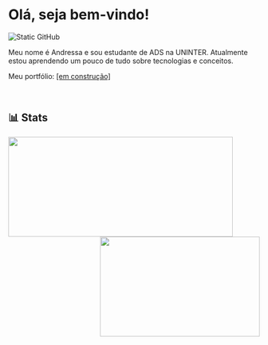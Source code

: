 # Olá, seja bem-vindo!

<img src="https://img.shields.io/static/v1?label=Overview&message=ansomething&color=BBA5FF&style=for-the-badge&logo=GitHub" alt="Static GitHub">

<p>
Meu nome é Andressa e sou estudante de ADS na UNINTER. Atualmente estou aprendendo um pouco de tudo sobre tecnologias e conceitos.
</p>

<p>
Meu portfólio: <a href="#" title="Portfolio">[em construção]</a>
</p>

<br>

<h2>📊 Stats</h2>

<img
    align="left"
    min-width="450px"
    max-width="450px"
    width="450px"
    height="200px"
    src="https://github-readme-stats-eta-lime-93.vercel.app/api?username=ansomething&show_icons=true&bg_color=191622&text_color=BBA5FF&icon_color=FF79C6&title_color=FFF&include_all_commits=true&locale=en&hide_title=false"
/>

<img
    align="right"
    min-width="320px"
    max-width="320px"
    width="320px"
    height="200px"
    src="https://github-readme-stats-eta-lime-93.vercel.app/api/top-langs/?username=ansomething&bg_color=191622&text_color=FFF&title_color=BBA5FF&locale=en&layout=compact"
/>
